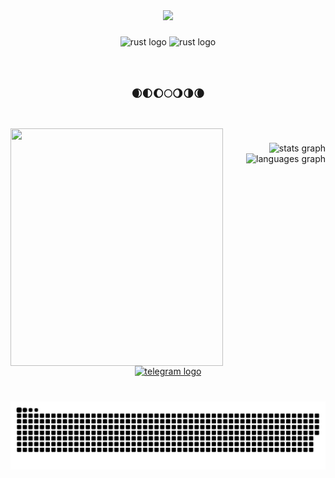 <div align="center">
  <img height="" src="https://i.pinimg.com/originals/3c/31/c8/3c31c8503d9e31400e96d4b90b93c141.gif"  />
</div>

###

<div align="center">
  <img src="https://img.shields.io/badge/Rust-000000?logo=rust&logoColor=white&style=for-the-badge" height="20" alt="rust logo"  />
  <img src="https://img.shields.io/crates/udt/245836?style=for-the-badge" height="20" alt="rust logo"  />
</div>

###

<br clear="both">

<h3 align="center">🌒🌓🌔🌕🌖🌗🌘</h3>

###

<br clear="both">

<img align="left" width="340" height="380" src="https://i.pinimg.com/736x/ea/01/40/ea01400c2afbd0476309cfed35afc00d.jpg"  />

###

<div align="right">
  <img src="https://github-readme-stats.vercel.app/api?username=morphqdd&hide_title=true&hide_rank=false&show_icons=true&include_all_commits=true&count_private=true&disable_animations=false&theme=moltack&locale=en&hide_border=true&order=1" width="500" height="150" alt="stats graph" /> <br>
  <img src="https://github-readme-stats.vercel.app/api/top-langs?username=morphqdd&locale=en&hide_title=false&layout=compact&card_width=320&langs_count=4&theme=moltack&hide_border=false&order=2&custom_title=is%20mind%20out?" height="185" width="500" alt="languages graph"  />
</div>


###

<br clear="both">

<div align="center">
  <a href="https://t.me/WayToInsomnia" target="_blank">
    <img src="https://img.shields.io/static/v1?message=Telegram&logo=telegram&label=&color=2CA5E0&logoColor=white&labelColor=&style=for-the-badge" height="20" alt="telegram logo"  />
  </a>
</div>

###

<br clear="both">
<div align="center">
  <img src="https://raw.githubusercontent.com/europeDreadlyDevil/europeDreadlyDevil/output/snake.svg" alt="Snake animation" />

</div>

###
